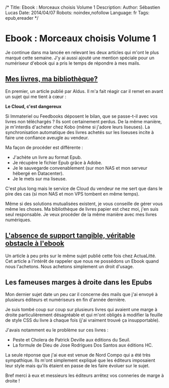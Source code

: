 /*
Title: Ebook : Morceaux choisis Volume 1
Description: 
Author: Sébastien Lucas
Date: 2014/04/07
Robots: noindex,nofollow
Language: fr
Tags: epub,ereader
*/
# Ebook : Morceaux choisis Volume 1

Je continue dans ma lancée en relevant les deux articles qui m'ont le plus marqué cette semaine. J'y ai aussi ajouté une mention spéciale pour un numériseur d'ebook qui a pris le temps de répondre à mes mails.

## [Mes livres, ma bibliothèque?](http://aldus2006.typepad.fr/mon_weblog/2014/04/mes-livres-ma-bibliothèque.html)

En premier, un article publié par Aldus. Il m'a fait réagir car il remet en avant un sujet qui me tient à cœur :

**Le Cloud, c'est dangereux**

Si Immateriel ou Feedbooks déposent le bilan, que se passe-t-il avec vos livres non téléchargés ? Ils sont certainement perdus. De la même manière, je m'interdis d'acheter chez Kobo (même si j'adore leurs liseuses). La synchronisation automatique des livres achetés sur les liseuses incite à faire une confiance aveugle au vendeur.

Ma façon de procéder est différente :
 * J'achète un livre au format Epub.
 * Je récupère le fichier Epub grâce à Adobe.
 * Je le sauvegarde convenablement (sur mon NAS et mon serveur hébergé en Datacenter).
 * Je le mets sur ma liseuse.

C'est plus long mais le service de Cloud du vendeur ne me sert que dans le pire des cas (si mon NAS et mon VPS tombent en même temps).

Même si des solutions mutualisées existent, je vous conseille de gérer vous même les choses. Ma bibliothèque de livres papier est chez moi, j'en suis seul responsable. Je veux procéder de la même manière avec mes livres numériques.

## [L'absence de support tangible, véritable obstacle à l'ebook](http://www.actualitte.com/usages/l-absence-de-support-tangible-veritable-obstacle-a-l-ebook-49333.htm)

Un article à peu près sur le même sujet publié cette fois chez ActuaLitté. Cet article a l'intérêt de rappeler que nous ne possédons un Ebook quand nous l'achetons. Nous achetons simplement un droit d'usage.

## Les fameuses marges à droite dans les Epubs

Mon dernier sujet date un peu car il concerne des mails que j'ai envoyé à plusieurs éditeurs et numériseurs en fin d'année dernière.

Je suis tombé coup sur coup sur plusieurs livres qui avaient une marge à droite particulièrement désagréable et qui m'ont obligés à modifier la feuille de style CSS du livre à chaque fois (j'ai vraiment trouvé ça insupportable).

J'avais notamment eu le problème sur ces livres :
 * Peste et Cholera de Patrick Deville aux éditions du Seuil.
 * La formule de Dieu de Jose Rodrigues Dos Santos aux éditions HC.

La seule réponse que j'ai eue est venue de Nord Compo qui a été très sympathique. Ils m'ont simplement expliqué que les éditeurs imposaient leur style mais qu'ils étaient en passe de les faire évoluer sur le sujet.

Bref merci à eux et messieurs les éditeurs arrêtez vos conneries de marge à droite !
